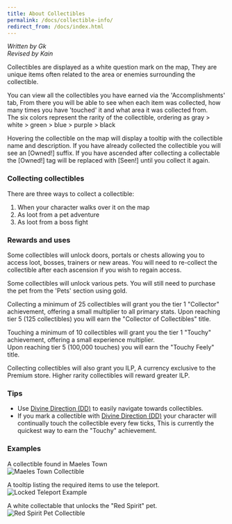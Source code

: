 ```yaml
---
title: About Collectibles
permalink: /docs/collectible-info/
redirect_from: /docs/index.html
---
```


_Written by Gk_  
_Revised by Kain_
  
Collectibles are displayed as a white question mark on the map, They are unique items often related to the area or enemies surrounding the collectible. 
   
You can view all the collectibles you have earned via the 'Accomplishments' tab, From there you will be able to see when each item was collected, how many times you have 'touched' it and what area it was collected from.  
The six colors represent the rarity of the collectible, ordering as gray > white > green > blue > purple > black  

Hovering the collectible on the map will display a tooltip with the collectible name and description. If you have already collected the collectible you will see an [Owned!] suffix. If you have ascended after collecting a collectable the [Owned!] tag will be replaced with [Seen!] until you collect it again.  
  
### Collecting collectibles
  
There are three ways to collect a collectible:  

1) When your character walks over it on the map  
2) As loot from a pet adventure  
3) As loot from a boss fight  

### Rewards and uses

Some collectibles will unlock doors, portals or chests allowing you to access loot, bosses, trainers or new areas. You will need to re-collect the collectible after each ascension if you wish to regain access.  

Some collectibles will unlock various pets. You will still need to purchase the pet from the 'Pets' section using gold.    
  
Collecting a minimum of 25 collectibles will grant you the tier 1 "Collector" achievement, offering a small multiplier to all primary stats. Upon reaching tier 5 (125 collectibles) you will earn the "Collector of Collectibles" title.  
  
Touching a minimum of 10 collectibles will grant you the tier 1 "Touchy" achievement, offering a small experience multiplier.  
Upon reaching tier 5 (100,000 touches) you will earn the "Touchy Feely" title.  
  
Collecting collectibles will also grant you ILP, A currency exclusive to the Premium store. Higher rarity collectibles will reward greater ILP.  

### Tips  
  
- Use [Divine Direction (DD)](https://idle.land/docs/divine-direction) to easily navigate towards collectibles.  
- If you mark a collectible with [Divine Direction (DD)](https://idle.land/docs/divine-direction) your character will continually touch the collectible every few ticks, This is currently the quickest way to earn the "Touchy" achievement.  

### Examples  
  
A collectible found in Maeles Town  
![Maeles Town Collectible](https://i.imgur.com/KR6yoXG.png)  
  
A tooltip listing the required items to use the teleport.  
![Locked Teleport Example](https://i.imgur.com/Te5JyKA.png)  
  
A white collectable that unlocks the "Red Spirit" pet.  
![Red Spirit Pet Collectible](https://i.imgur.com/rVOd6mp.png)    
